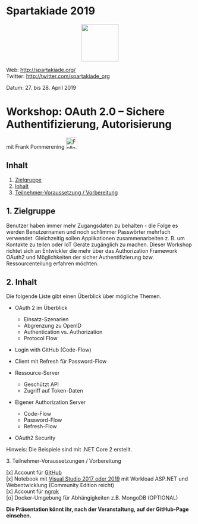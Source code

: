 # Spartakiade 2019 
<p align="center"><img src="https://fpommerening.github.io/Slides/Spartakiade/images/logo.png" width=100/></p>

Web: http://spartakiade.org/  
Twitter: http://twitter.com/spartakiade_org

Datum: 27. bis 28. April 2019

# Workshop: OAuth 2.0 – Sichere Authentifizierung, Autorisierung
mit Frank Pommerening <a href="https://twitter.com/fpommerening"><img src="https://fpommerening.github.io/Slides/Introduction/images/TwitterLogo.png" alt="Follow @fpommerening" width=30/></a> 

## Inhalt
1. [Zielgruppe](#zielgruppe)
2. [Inhalt](#inhalt)
3. [Teilnehmer-Voraussetzung / Vorbereitung](#voraussetzungen)

<a name="zielgruppe"></a>
## 1. Zielgruppe
Benutzer haben immer mehr Zugangsdaten zu behalten - die Folge es werden Benutzernamen und noch schlimmer Passwörter mehrfach verwendet. Gleichzeitig sollen Applikationen zusammenarbeiten z. B. um Kontakte zu teilen oder IoT Geräte zugänglich zu machen. Dieser Workshop richtet sich an Entwickler die mehr über das Authorization Framework OAuth2 und Möglichkeiten der sicher Authentifizierung bzw. Ressourcenteilung erfahren möchten.

## 2. Inhalt
Die folgende Liste gibt einen Überblick über mögliche Themen.
- OAuth 2 im Überblick
    - Einsatz-Szenarien
    - Abgrenzung zu OpenID
    - Authentication vs. Authorization
    - Protocol Flow

- Login with GitHub (Code-Flow)

- Client mit Refresh für Password-Flow

- Ressource-Server
    - Geschützt API
    - Zugriff auf Token-Daten

- Eigener Authorization Server
    - Code-Flow
    - Password-Flow
    - Refresh-Flow

- OAuth2 Security
   
Hinweis: Die Beispiele sind mit .NET Core 2 erstellt. 

<a name="voraussetzungen"></a>
3. Teilnehmer-Voraussetzungen / Vorbereitung

[x] Account für <a href="https://github.com" target="_blank">GitHub</a> <br/>
[x] Notebook mit <a href="https://www.visualstudio.com/downloads" target="_blank">Visual Studio 2017 oder 2019</a> mit Workload ASP.NET und Webentwicklung (Community Edition reicht)<br />
[x] Account für <a href="https://ngrok.com/" target="_blank">ngrok</a><br />
[o] Docker-Umgebung für Abhängigkeiten z.B. MongoDB (OPTIONAL)

<b>Die Präsentation könnt ihr, nach der Veranstaltung, auf der GitHub-Page einsehen.</b>

